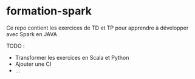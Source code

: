 # formation-spark

Ce repo contient les exercices de TD et TP pour apprendre à développer avec Spark en JAVA

TODO :
-	Transformer les exercices en Scala et Python
-	Ajouter une CI
-	…
